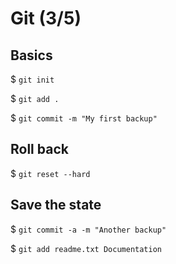 Git (3/5)
================

Basics
----------
$ `git init`

$ `git add .`

$ `git commit -m "My first backup"`

Roll back
-----------
$ `git reset --hard`


Save the state
--------------
$ `git commit -a -m "Another backup"`

$ `git add readme.txt Documentation`
